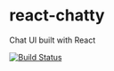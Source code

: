 # react-chatty
Chat UI built with React

[![Build Status](https://travis-ci.org/adammanderson/react-chatty.svg?branch=master)](https://travis-ci.org/adammanderson/react-chatty)
